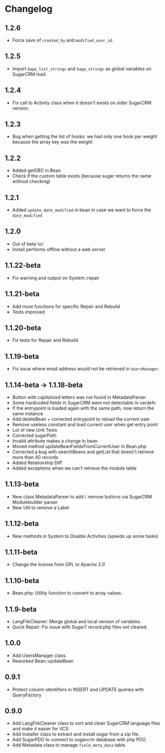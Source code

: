 Changelog
=========

1.2.6
----
* Force save of `created_by` and `modified_user_id`.

1.2.5
----
* Import `$app_list_strings` and `$app_strings` as global variables on SugarCRM load.

1.2.4
-----
* Fix call to Activity class when it doesn't exists on older SugarCRM version.

1.2.3
-----
* Bug when getting the list of hooks: we had only one hook per weight because the array key was the weight

1.2.2
-----
* Added getDB() in Bean
* Check if the custom table exists (because sugar returns the name without checking)

1.2.1
-----
* Added `update_date_modified` in bean in case we want to force the `date_modified`

1.2.0
-----
* Out of beta \o/
* Install performs offline without a web server

1.1.22-beta
-----
* Fix warning and output on System::repair

1.1.21-beta
-----
* Add more functions for specific Repair and Rebuild
* Tests improved

1.1.20-beta
-----
* Fix tests for Repair and Rebuild

1.1.19-beta
-----
* Fix issue where email address would not be retrieved in `UsersManager`.

1.1.14-beta -> 1.1.18-beta
-----
* Button with capitalized letters was not found in MetadataParser
* Some hardcoded fields in SugarCRM were not detectable in vardefs
* If the entrypoint is loaded again with the same path, now return the same instance
* Add deleteBean + corrected entrypoint to reload the current user
* Remove useless constant and load current user when get entry point
* Lot of new Unit Tests
* Corrected sugarPath
* Invalid attribute makes a change in bean
* Moved method updateBeanFieldsFromCurrentUser in Bean.php
* Corrected a bug with searchBeans and getList that doesn't retrieve more than 40 records
* Added Relationship Diff
* Added exceptions when we can't retrieve the module table


1.1.13-beta
-----
* New class MetadataParser to add / remove buttons via SugarCRM Modulebuilder parser
* New Util to remove a Label

1.1.12-beta
-----
* New methods in System to Disable Activities (speeds up some tasks)

1.1.11-beta
-----
* Change the license from GPL to Apache 2.0

1.1.10-beta
-----
* Bean.php: Utility function to convert to array values.

1.1.9-beta
-----
* LangFileCleaner: Merge global and local version of variables.
* Quick Repair: Fix issue with Sugar7 record.php files not cleared.

1.0.0
-----
* Add UsersManager class.
* Reworked Bean::updateBean

0.9.1
-----
* Protect column identifiers in INSERT and UPDATE queries with QueryFactory

0.9.0
-----
* Add LangFileCleaner class to sort and clean SugarCRM language files and make it easier for VCS
* Add Installer class to extract and install sugar from a zip file.
* Add SugarPDO to connect to sugarcrm database with php PDO
* Add Metadata class to manage `field_meta_data` table.


